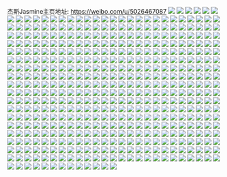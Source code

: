 杰斯Jasmine主页地址: https://weibo.com/u/5026467087 
![](https://wx4.sinaimg.cn/mw2000/005uaxHNly1h90cy0uxmvj32c0340qv8.jpg) 
![](https://wx4.sinaimg.cn/mw2000/005uaxHNly1h90cy2ssqzj33402c0hdv.jpg) 
![](https://wx4.sinaimg.cn/mw2000/005uaxHNly1h90cxwp5f6j32c0355npg.jpg) 
![](https://wx4.sinaimg.cn/mw2000/005uaxHNgy1h8vp9w4ou3j31400u0440.jpg) 
![](https://wx4.sinaimg.cn/mw2000/005uaxHNgy1h8vp9uhdwrj31400u00wn.jpg) 
![](https://wx4.sinaimg.cn/mw2000/005uaxHNgy1h8vp9yfztij30u0140q9s.jpg) 
![](https://wx4.sinaimg.cn/mw2000/005uaxHNly1h8mf2eps8jj30ru1plafr.jpg) 
![](https://wx4.sinaimg.cn/mw2000/005uaxHNly1h8mf2f1hp7j30rg1ksn28.jpg) 
![](https://wx4.sinaimg.cn/mw2000/005uaxHNly1h8mf2fkj72j30wh0mnjyc.jpg) 
![](https://wx4.sinaimg.cn/mw2000/005uaxHNly1h8mf2fax4dj30wh0jftcz.jpg) 
![](https://wx4.sinaimg.cn/mw2000/005uaxHNly1h8kxrzgvzmj31ms0u0wj1.jpg) 
![](https://wx4.sinaimg.cn/mw2000/005uaxHNly1h8hueixqfuj33402c0x6q.jpg) 
![](https://wx4.sinaimg.cn/mw2000/005uaxHNly1h8hueqcj0fj32c0340qv8.jpg) 
![](https://wx4.sinaimg.cn/mw2000/005uaxHNly1h8gqrfr9l6j30u0140af4.jpg) 
![](https://wx4.sinaimg.cn/mw2000/005uaxHNly1h8doaydh86j30u0149ajs.jpg) 
![](https://wx4.sinaimg.cn/mw2000/005uaxHNly1h8doayssxoj30u0140jum.jpg) 
![](https://wx4.sinaimg.cn/mw2000/005uaxHNly1h8d6a2t23aj30u00miwj7.jpg) 
![](https://wx4.sinaimg.cn/mw2000/005uaxHNly1h891rj1wbxj30u014042o.jpg) 
![](https://wx4.sinaimg.cn/mw2000/005uaxHNly1h891rk0pgoj30u0148n5v.jpg) 
![](https://wx4.sinaimg.cn/mw2000/005uaxHNly1h88oeflwwxj333y260hdv.jpg) 
![](https://wx4.sinaimg.cn/mw2000/005uaxHNly1h83xigedcgj32c0340qv6.jpg) 
![](https://wx4.sinaimg.cn/mw2000/005uaxHNly1h83xim5biij32c03407wl.jpg) 
![](https://wx4.sinaimg.cn/mw2000/005uaxHNly1h83xii4rycj32c033zx6q.jpg) 
![](https://wx4.sinaimg.cn/mw2000/005uaxHNly1h82tkdzxcej33402c0hdt.jpg) 
![](https://wx4.sinaimg.cn/mw2000/005uaxHNly1h82tkezkiij32c0340x6q.jpg) 
![](https://wx4.sinaimg.cn/mw2000/005uaxHNly1h7z8hscjhbj30wi17cqkj.jpg) 
![](https://wx4.sinaimg.cn/mw2000/005uaxHNly1h7z8htbpajj30wi17cwtd.jpg) 
![](https://wx4.sinaimg.cn/mw2000/005uaxHNly1h7tgw37mqfj32c03407wj.jpg) 
![](https://wx4.sinaimg.cn/mw2000/005uaxHNly1h7tgw4rroij32c0340x6q.jpg) 
![](https://wx4.sinaimg.cn/mw2000/005uaxHNly1h7se477jfjj32c03407wi.jpg) 
![](https://wx4.sinaimg.cn/mw2000/005uaxHNly1h7q4lf72cqj33402c0e81.jpg) 
![](https://wx4.sinaimg.cn/mw2000/005uaxHNly1h7q4lebnkgj33402c0b29.jpg) 
![](https://wx4.sinaimg.cn/mw2000/005uaxHNly1h7q4lfo5naj33402c0h83.jpg) 
![](https://wx4.sinaimg.cn/mw2000/005uaxHNly1h7pcqu7ozqj30u014d7ay.jpg) 
![](https://wx4.sinaimg.cn/mw2000/005uaxHNly1h7pcqtrdqkj30u014078v.jpg) 
![](https://wx4.sinaimg.cn/mw2000/005uaxHNly1h7oy9r09q6j33402c0wtk.jpg) 
![](https://wx4.sinaimg.cn/mw2000/005uaxHNly1h7oy9rmsuaj33402c0dpb.jpg) 
![](https://wx4.sinaimg.cn/mw2000/005uaxHNly1h7oy9h9264j33402c04qp.jpg) 
![](https://wx4.sinaimg.cn/mw2000/005uaxHNly1h7nopn2wapj32c03404qt.jpg) 
![](https://wx4.sinaimg.cn/mw2000/005uaxHNly1h7nopiz7wsj32c0355npd.jpg) 
![](https://wx4.sinaimg.cn/mw2000/005uaxHNly1h7nopqupauj32c03514qw.jpg) 
![](https://wx4.sinaimg.cn/mw2000/005uaxHNly1h7i0j8lqahj30wh1qx45g.jpg) 
![](https://wx4.sinaimg.cn/mw2000/005uaxHNly1h7foexg53ij32c0340ke9.jpg) 
![](https://wx4.sinaimg.cn/mw2000/005uaxHNly1h7foez2keej32c0340u0y.jpg) 
![](https://wx4.sinaimg.cn/mw2000/005uaxHNly1h7fof1i48hj32c0340u0z.jpg) 
![](https://wx4.sinaimg.cn/mw2000/005uaxHNly1h7fof5vgduj32c0340kjn.jpg) 
![](https://wx4.sinaimg.cn/mw2000/005uaxHNly1h7fofb1nixj32c03401l2.jpg) 
![](https://wx4.sinaimg.cn/mw2000/005uaxHNly1h7foffdmufj33402c07a1.jpg) 
![](https://wx4.sinaimg.cn/mw2000/005uaxHNly1h7fofhga09j32c035hn3p.jpg) 
![](https://wx4.sinaimg.cn/mw2000/005uaxHNly1h7fllwr35tj32c0340u0z.jpg) 
![](https://wx4.sinaimg.cn/mw2000/005uaxHNly1h747g1dcq6j32c0340e82.jpg) 
![](https://wx4.sinaimg.cn/mw2000/005uaxHNly1h6x6imujwvj30wi17cqip.jpg) 
![](https://wx4.sinaimg.cn/mw2000/005uaxHNly1h6w06oucdmj32c0340kjm.jpg) 
![](https://wx4.sinaimg.cn/mw2000/005uaxHNly1h6tlo95jvrj30u04kyhdt.jpg) 
![](https://wx4.sinaimg.cn/mw2000/005uaxHNly1h6tloa5srjj30u03ao7bs.jpg) 
![](https://wx4.sinaimg.cn/mw2000/005uaxHNly1h6tloanhcej30wh0hngwm.jpg) 
![](https://wx4.sinaimg.cn/mw2000/005uaxHNly1h6tloq86h2j33402cox6q.jpg) 
![](https://wx4.sinaimg.cn/mw2000/005uaxHNly1h6tloefu5gj30u05yyhdt.jpg) 
![](https://wx4.sinaimg.cn/mw2000/005uaxHNly1h6tlot29y3j32c0340b29.jpg) 
![](https://wx4.sinaimg.cn/mw2000/005uaxHNly1h6tlo7vlhgj33402c0e86.jpg) 
![](https://wx4.sinaimg.cn/mw2000/005uaxHNly1h6tloljl45j33402c0hdt.jpg) 
![](https://wx4.sinaimg.cn/mw2000/005uaxHNly1h6tloj9by2j30u0328q9p.jpg) 
![](https://wx4.sinaimg.cn/mw2000/005uaxHNly1h6tloqo66fj30u01ootef.jpg) 
![](https://wx4.sinaimg.cn/mw2000/005uaxHNly1h6tloi8f51j32c03401l4.jpg) 
![](https://wx4.sinaimg.cn/mw2000/005uaxHNly1h6tloqzpllj30u01oowks.jpg) 
![](https://wx4.sinaimg.cn/mw2000/005uaxHNly1h6tlorkb1vj30wi17cqh8.jpg) 
![](https://wx4.sinaimg.cn/mw2000/005uaxHNgy1h6sgxb1fq3j30u0140418.jpg) 
![](https://wx4.sinaimg.cn/mw2000/005uaxHNly1h6lobgq9xfj30ru0s340h.jpg) 
![](https://wx4.sinaimg.cn/mw2000/005uaxHNly1h6loaib1nhj30no0zk41u.jpg) 
![](https://wx4.sinaimg.cn/mw2000/005uaxHNly1h6loby6w77j30u01sy7dd.jpg) 
![](https://wx4.sinaimg.cn/mw2000/005uaxHNly1h6i6vnug0fj30u0140n25.jpg) 
![](https://wx4.sinaimg.cn/mw2000/005uaxHNly1h6ep466hjuj30rm1jwgny.jpg) 
![](https://wx4.sinaimg.cn/mw2000/005uaxHNly1h6bxomzpnwj30u0140mzb.jpg) 
![](https://wx4.sinaimg.cn/mw2000/005uaxHNly1h6bxomgse0j30u014040l.jpg) 
![](https://wx4.sinaimg.cn/mw2000/005uaxHNly1h6b65q3a69j30s01e0tdc.jpg) 
![](https://wx4.sinaimg.cn/mw2000/005uaxHNly1h6b4kr99ecj30u0140jti.jpg) 
![](https://wx4.sinaimg.cn/mw2000/005uaxHNly1h6b4kqxmc5j30rx0wijwi.jpg) 
![](https://wx4.sinaimg.cn/mw2000/005uaxHNly1h6b63adeuyj30qc04k74y.jpg) 
![](https://wx4.sinaimg.cn/mw2000/005uaxHNly1h64xhgjhooj30rk1otgp0.jpg) 
![](https://wx4.sinaimg.cn/mw2000/005uaxHNly1h64xhgy5fcj30r71qb78u.jpg) 
![](https://wx4.sinaimg.cn/mw2000/005uaxHNly1h64xhhahebj30rf1qoq6t.jpg) 
![](https://wx4.sinaimg.cn/mw2000/005uaxHNly1h63237fievj30u0140teo.jpg) 
![](https://wx4.sinaimg.cn/mw2000/005uaxHNly1h5zoj8ltvij30g20g2mx7.jpg) 
![](https://wx4.sinaimg.cn/mw2000/005uaxHNly1h5z3v1e6hcj30sg0mz0uj.jpg) 
![](https://wx4.sinaimg.cn/mw2000/005uaxHNly1h5xa6e7zs5j30s61gbq7q.jpg) 
![](https://wx4.sinaimg.cn/mw2000/005uaxHNly1h5w6g4o4p8j30u010h7dx.jpg) 
![](https://wx4.sinaimg.cn/mw2000/005uaxHNly1h5w6g4fwqdj30wi0nxtg3.jpg) 
![](https://wx4.sinaimg.cn/mw2000/005uaxHNly1h5w6g53hcrj30u010zwi4.jpg) 
![](https://wx4.sinaimg.cn/mw2000/005uaxHNly1h5uz1rwfajj30rn1hnaf4.jpg) 
![](https://wx4.sinaimg.cn/mw2000/005uaxHNly1h5ux6upmjfj30u0140792.jpg) 
![](https://wx4.sinaimg.cn/mw2000/005uaxHNly1h5ux6uxr6qj30u0140q8a.jpg) 
![](https://wx4.sinaimg.cn/mw2000/005uaxHNly1h5ux6v5bjmj30u0140q82.jpg) 
![](https://wx4.sinaimg.cn/mw2000/005uaxHNly1h5rhh9k89zj30u0140dnh.jpg) 
![](https://wx4.sinaimg.cn/mw2000/005uaxHNly1h5rhh9r2u7j30u0140gsj.jpg) 
![](https://wx4.sinaimg.cn/mw2000/005uaxHNly1h5rhhauy3uj30u0140gqz.jpg) 
![](https://wx4.sinaimg.cn/mw2000/005uaxHNly1h5rhhaogt4j30u0140tha.jpg) 
![](https://wx4.sinaimg.cn/mw2000/005uaxHNly1h5rhh9z62aj30u0140wmr.jpg) 
![](https://wx4.sinaimg.cn/mw2000/005uaxHNly1h5qe23vyguj30u0140ah9.jpg) 
![](https://wx4.sinaimg.cn/mw2000/005uaxHNly1h5mu2a3uwvj30u014049c.jpg) 
![](https://wx4.sinaimg.cn/mw2000/005uaxHNly1h5ln4kmaqzj30u01400zr.jpg) 
![](https://wx4.sinaimg.cn/mw2000/005uaxHNly1h5ln4lchk3j31400u0n69.jpg) 
![](https://wx4.sinaimg.cn/mw2000/005uaxHNly1h5ln4lp1daj30u0140107.jpg) 
![](https://wx4.sinaimg.cn/mw2000/005uaxHNly1h5ln4kw2gfj30u01ee11b.jpg) 
![](https://wx4.sinaimg.cn/mw2000/005uaxHNly1h5ln4m7s44j31400u0k1d.jpg) 
![](https://wx4.sinaimg.cn/mw2000/005uaxHNly1h5ln4moy82j30u014mtgl.jpg) 
![](https://wx4.sinaimg.cn/mw2000/005uaxHNly1h5ln4k9lvhj30u0140n59.jpg) 
![](https://wx4.sinaimg.cn/mw2000/005uaxHNly1h5ln4mgb1fj30u0140qcc.jpg) 
![](https://wx4.sinaimg.cn/mw2000/005uaxHNly1h5j93h1ktvj30ry0w5wgn.jpg) 
![](https://wx4.sinaimg.cn/mw2000/005uaxHNly1h5bf4g75nvj30sg97xnpd.jpg) 
![](https://wx4.sinaimg.cn/mw2000/005uaxHNly1h5bf4joaqtj30u019043g.jpg) 
![](https://wx4.sinaimg.cn/mw2000/005uaxHNly1h5bfapt58fj31900u0grk.jpg) 
![](https://wx4.sinaimg.cn/mw2000/005uaxHNly1h592qffpu2j30u01lq790.jpg) 
![](https://wx4.sinaimg.cn/mw2000/005uaxHNly1h592qeva5vj30u01m5wjl.jpg) 
![](https://wx4.sinaimg.cn/mw2000/005uaxHNly1h5936q9a7kj30dw0h8gn9.jpg) 
![](https://wx4.sinaimg.cn/mw2000/005uaxHNly1h5936qhha2j317v0u0jxt.jpg) 
![](https://wx4.sinaimg.cn/mw2000/005uaxHNly1h58d3p330dj30u0140tex.jpg) 
![](https://wx4.sinaimg.cn/mw2000/005uaxHNly1h52zfl9311j30uy0u076t.jpg) 
![](https://wx4.sinaimg.cn/mw2000/005uaxHNly1h51yx9bln9j30u014oagi.jpg) 
![](https://wx4.sinaimg.cn/mw2000/005uaxHNly1h51yxbbkglj30u0140ti6.jpg) 
![](https://wx4.sinaimg.cn/mw2000/005uaxHNly1h51yx8aaitj30u014mk1g.jpg) 
![](https://wx4.sinaimg.cn/mw2000/005uaxHNly1h51yx8p8m7j30u0140gs8.jpg) 
![](https://wx4.sinaimg.cn/mw2000/005uaxHNly1h51yx9zwaxj30u00vz7ah.jpg) 
![](https://wx4.sinaimg.cn/mw2000/005uaxHNly1h51yx3bjuvj31400u0gp6.jpg) 
![](https://wx4.sinaimg.cn/mw2000/005uaxHNly1h51yxaddcgj31400u0tct.jpg) 
![](https://wx4.sinaimg.cn/mw2000/005uaxHNly1h51yxas2ncj30u0140gr6.jpg) 
![](https://wx4.sinaimg.cn/mw2000/005uaxHNly1h51z1m0um2j30u01f00wj.jpg) 
![](https://wx4.sinaimg.cn/mw2000/005uaxHNly1h51z1lmv4dj30u01b5gp7.jpg) 
![](https://wx4.sinaimg.cn/mw2000/005uaxHNly1h5076btw9tj30u0140gra.jpg) 
![](https://wx4.sinaimg.cn/mw2000/005uaxHNly1h5076bgs00j30u0140wmm.jpg) 
![](https://wx4.sinaimg.cn/mw2000/005uaxHNly1h4zakyufxuj31400u0gu2.jpg) 
![](https://wx4.sinaimg.cn/mw2000/005uaxHNly1h4zakydxmcj31400u07cv.jpg) 
![](https://wx4.sinaimg.cn/mw2000/005uaxHNly1h4zakz7ex2j30u00x3grq.jpg) 
![](https://wx4.sinaimg.cn/mw2000/005uaxHNly1h4zafozjdyj30rx1qtq74.jpg) 
![](https://wx4.sinaimg.cn/mw2000/005uaxHNly1h4zafpatw6j30s41rjjv3.jpg) 
![](https://wx4.sinaimg.cn/mw2000/005uaxHNly1h4zafqb6emj30u0143gur.jpg) 
![](https://wx4.sinaimg.cn/mw2000/005uaxHNly1h4rk7f37hzj30u014mtjf.jpg) 
![](https://wx4.sinaimg.cn/mw2000/005uaxHNly1h4rk7g91imj30u0149gvs.jpg) 
![](https://wx4.sinaimg.cn/mw2000/005uaxHNly1h4rk7ef2d8j30u0140wpf.jpg) 
![](https://wx4.sinaimg.cn/mw2000/005uaxHNly1h4rk7flu93j30u014g48a.jpg) 
![](https://wx4.sinaimg.cn/mw2000/005uaxHNly1h4r9sl0yf4j30u01syq77.jpg) 
![](https://wx4.sinaimg.cn/mw2000/005uaxHNly1h4r9sleat7j30u01sy0xc.jpg) 
![](https://wx4.sinaimg.cn/mw2000/005uaxHNly1h4r9skjk9ej30u01sygpi.jpg) 
![](https://wx4.sinaimg.cn/mw2000/005uaxHNly1h4r9smyadpj30u01sy42f.jpg) 
![](https://wx4.sinaimg.cn/mw2000/005uaxHNly1h4r9snfx7rj30u01syq6l.jpg) 
![](https://wx4.sinaimg.cn/mw2000/005uaxHNly1h4r9snwhndj30u01sydjz.jpg) 
![](https://wx4.sinaimg.cn/mw2000/005uaxHNly1h4r9spo8alj30u01407c5.jpg) 
![](https://wx4.sinaimg.cn/mw2000/005uaxHNly1h4qm3zuruvj30va0u0wjh.jpg) 
![](https://wx4.sinaimg.cn/mw2000/005uaxHNly1h4qm3zgucnj30u014gq7l.jpg) 
![](https://wx4.sinaimg.cn/mw2000/005uaxHNly1h4ph1ykmg1j31400u00vs.jpg) 
![](https://wx4.sinaimg.cn/mw2000/005uaxHNly1h4ph22tulmj31400u0dmj.jpg) 
![](https://wx4.sinaimg.cn/mw2000/005uaxHNly1h4o2uyw68mj30u0140gv3.jpg) 
![](https://wx4.sinaimg.cn/mw2000/005uaxHNly1h4o2uz5fp5j30u0140n6c.jpg) 
![](https://wx4.sinaimg.cn/mw2000/005uaxHNly1h4npsp191xj30se0mb765.jpg) 
![](https://wx4.sinaimg.cn/mw2000/005uaxHNly1h4igxr2clvj30u014045i.jpg) 
![](https://wx4.sinaimg.cn/mw2000/005uaxHNly1h4ih5c77t6j30u0140jvv.jpg) 
![](https://wx4.sinaimg.cn/mw2000/005uaxHNly1h4igvfwr2pj30u01400z5.jpg) 
![](https://wx4.sinaimg.cn/mw2000/005uaxHNly1h4ih0xfi3tj30u0140jz4.jpg) 
![](https://wx4.sinaimg.cn/mw2000/005uaxHNly1h4igvfng9aj30u0140tg9.jpg) 
![](https://wx4.sinaimg.cn/mw2000/005uaxHNly1h4ih0xrho6j30u0140ah9.jpg) 
![](https://wx4.sinaimg.cn/mw2000/005uaxHNly1h4igxbr4nhj30u0140q8s.jpg) 
![](https://wx4.sinaimg.cn/mw2000/005uaxHNly1h4cp8oy6s3j31400u0tiv.jpg) 
![](https://wx4.sinaimg.cn/mw2000/005uaxHNly1h4cp8p524mj31400u0k1o.jpg) 
![](https://wx4.sinaimg.cn/mw2000/005uaxHNly1h4cp8pegv0j30u00uutaw.jpg) 
![](https://wx4.sinaimg.cn/mw2000/005uaxHNly1h4cp8oo6vxj30wh08s75t.jpg) 
![](https://wx4.sinaimg.cn/mw2000/005uaxHNly1h45de04je4j30u01sywi6.jpg) 
![](https://wx4.sinaimg.cn/mw2000/005uaxHNly1h45de0f76mj30wh0md76l.jpg) 
![](https://wx4.sinaimg.cn/mw2000/005uaxHNly1h449w2ommaj30u01sydhx.jpg) 
![](https://wx4.sinaimg.cn/mw2000/005uaxHNly1h43eu7ojwuj30u01sy42q.jpg) 
![](https://wx4.sinaimg.cn/mw2000/005uaxHNly1h43eu51cmzj30u01syac0.jpg) 
![](https://wx4.sinaimg.cn/mw2000/005uaxHNly1h43eu9m4pxj30u01sy765.jpg) 
![](https://wx4.sinaimg.cn/mw2000/005uaxHNly1h3zzj0oprpj30u0142dwn.jpg) 
![](https://wx4.sinaimg.cn/mw2000/005uaxHNly1h3wdzb2heyj30u0191ajf.jpg) 
![](https://wx4.sinaimg.cn/mw2000/005uaxHNly1h3u4abc3yqj30u0140k1b.jpg) 
![](https://wx4.sinaimg.cn/mw2000/005uaxHNly1h3u4ablhy8j30u0140gu1.jpg) 
![](https://wx4.sinaimg.cn/mw2000/005uaxHNly1h3u4acgfyrj30q61kw7c9.jpg) 
![](https://wx4.sinaimg.cn/mw2000/005uaxHNly1h3u4aazp13j30py1kw0zd.jpg) 
![](https://wx4.sinaimg.cn/mw2000/005uaxHNly1h3u4acz5jfj30u01j9do1.jpg) 
![](https://wx4.sinaimg.cn/mw2000/005uaxHNly1h3u4abt2g9j30u0140dmz.jpg) 
![](https://wx4.sinaimg.cn/mw2000/005uaxHNly1h3u4admvh8j30u0140do9.jpg) 
![](https://wx4.sinaimg.cn/mw2000/005uaxHNly1h3t091e9xgj30u0140157.jpg) 
![](https://wx4.sinaimg.cn/mw2000/005uaxHNly1h3t091nj3lj30u015ek4r.jpg) 
![](https://wx4.sinaimg.cn/mw2000/005uaxHNly1h3t091x2hoj30u014xgyc.jpg) 
![](https://wx4.sinaimg.cn/mw2000/005uaxHNly1h3t0927ys4j30u0140dta.jpg) 
![](https://wx4.sinaimg.cn/mw2000/005uaxHNly1h3t092r7wjj30u012bwnr.jpg) 
![](https://wx4.sinaimg.cn/mw2000/005uaxHNly1h3t093b7fij30u014jn4b.jpg) 
![](https://wx4.sinaimg.cn/mw2000/005uaxHNly1h3t093z6udj31400u014r.jpg) 
![](https://wx4.sinaimg.cn/mw2000/005uaxHNly1h3t0948o8kj31400u0gur.jpg) 
![](https://wx4.sinaimg.cn/mw2000/005uaxHNly1h3t09125a0j31400u0wji.jpg) 
![](https://wx4.sinaimg.cn/mw2000/005uaxHNly1h3qn2tqmbmj30u014fk0o.jpg) 
![](https://wx4.sinaimg.cn/mw2000/005uaxHNly1h3ph19v3xnj30u0140tiz.jpg) 
![](https://wx4.sinaimg.cn/mw2000/005uaxHNly1h3ofvin3dxj30u0141102.jpg) 
![](https://wx4.sinaimg.cn/mw2000/005uaxHNly1h3og65c0p9j30wh0axaay.jpg) 
![](https://wx4.sinaimg.cn/mw2000/005uaxHNly1h3m4umi5yfj30u00u0dqc.jpg) 
![](https://wx4.sinaimg.cn/mw2000/005uaxHNly1h39dkaq2x6j30u0140jwx.jpg) 
![](https://wx4.sinaimg.cn/mw2000/005uaxHNly1h388rfazdxj30u01407ae.jpg) 
![](https://wx4.sinaimg.cn/mw2000/005uaxHNly1h34dya5bfjj30wh0rm77n.jpg) 
![](https://wx4.sinaimg.cn/mw2000/005uaxHNly1h34dy9srxtj30yi0cgq3t.jpg) 
![](https://wx4.sinaimg.cn/mw2000/005uaxHNly1h31v8xfnj6j30nd1gjjtm.jpg) 
![](https://wx4.sinaimg.cn/mw2000/005uaxHNly1h31v8p6gtwj31400u0gqx.jpg) 
![](https://wx4.sinaimg.cn/mw2000/005uaxHNly1h31c27hhnbj31900u07aq.jpg) 
![](https://wx4.sinaimg.cn/mw2000/005uaxHNly1h31c26p7f0j30u014044s.jpg) 
![](https://wx4.sinaimg.cn/mw2000/005uaxHNly1h2wo2dhomoj30u014046t.jpg) 
![](https://wx4.sinaimg.cn/mw2000/005uaxHNly1h2wo2e3tuoj30u014078a.jpg) 
![](https://wx4.sinaimg.cn/mw2000/005uaxHNly1h2wo3efah0j30u0140qah.jpg) 
![](https://wx4.sinaimg.cn/mw2000/005uaxHNly1h2v9ok7l6mj30wi17cak5.jpg) 
![](https://wx4.sinaimg.cn/mw2000/005uaxHNly1h2snfu0am4j30v80u0mz1.jpg) 
![](https://wx4.sinaimg.cn/mw2000/005uaxHNly1h2okoelt4tj30wh0nm78t.jpg) 
![](https://wx4.sinaimg.cn/mw2000/005uaxHNly1h2okof4ufmj31kw1707wh.jpg) 
![](https://wx4.sinaimg.cn/mw2000/005uaxHNly1h2okofy2x7j321423dnj9.jpg) 
![](https://wx4.sinaimg.cn/mw2000/005uaxHNly1h2nc752gx9j30lc0sgk05.jpg) 
![](https://wx4.sinaimg.cn/mw2000/005uaxHNly1h2hh6evlkkj30zk1sv7wh.jpg) 
![](https://wx4.sinaimg.cn/mw2000/005uaxHNly1h2gcylxqz5j33402c0tx9.jpg) 
![](https://wx4.sinaimg.cn/mw2000/005uaxHNly1h2gcyulyyoj33402c0hdt.jpg) 
![](https://wx4.sinaimg.cn/mw2000/005uaxHNly1h2e27j85wuj32c03404qt.jpg) 
![](https://wx4.sinaimg.cn/mw2000/005uaxHNly1h2a178zumcj33402c04qs.jpg) 
![](https://wx4.sinaimg.cn/mw2000/005uaxHNly1h203q3aci4j30wh0ljq7c.jpg) 
![](https://wx4.sinaimg.cn/mw2000/005uaxHNly1h203q3q21wj30wi12ljx3.jpg) 
![](https://wx4.sinaimg.cn/mw2000/005uaxHNly1h1zobdrzrvj30l90sgwhd.jpg) 
![](https://wx4.sinaimg.cn/mw2000/005uaxHNly1h1qhlf1rqbj30jl0sgwl5.jpg) 
![](https://wx4.sinaimg.cn/mw2000/005uaxHNly1h1qhlf8t59j30b40goaeq.jpg) 
![](https://wx4.sinaimg.cn/mw2000/005uaxHNly1h1qhlff7mbj30990dw78p.jpg) 
![](https://wx4.sinaimg.cn/mw2000/005uaxHNly1h1qhleidq4j30e00dwwia.jpg) 
![](https://wx4.sinaimg.cn/mw2000/005uaxHNly1h1l6tvz8n5j30wi1lq1a2.jpg) 
![](https://wx4.sinaimg.cn/mw2000/005uaxHNly1h1goxvl40nj33402c0ayw.jpg) 
![](https://wx4.sinaimg.cn/mw2000/005uaxHNly1h1goxw9smsj33402c07mr.jpg) 
![](https://wx4.sinaimg.cn/mw2000/005uaxHNly1h1e2ppaw4aj3340340b2d.jpg) 
![](https://wx4.sinaimg.cn/mw2000/005uaxHNly1h1cwlut11ij31401e0jwa.jpg) 
![](https://wx4.sinaimg.cn/mw2000/005uaxHNly1h1cwluhrf9j31401e0dkh.jpg) 
![](https://wx4.sinaimg.cn/mw2000/005uaxHNly1h1cwlv14zgj31401e0jvz.jpg) 
![](https://wx4.sinaimg.cn/mw2000/005uaxHNly1h1ar6064a6j32c03404gb.jpg) 
![](https://wx4.sinaimg.cn/mw2000/005uaxHNly1h12q7s95zij32c02l3x6q.jpg) 
![](https://wx4.sinaimg.cn/mw2000/005uaxHNly1h0458th1qkj33402c0hdt.jpg) 
![](https://wx4.sinaimg.cn/mw2000/005uaxHNly1h0458um8y8j33402c01hm.jpg) 
![](https://wx4.sinaimg.cn/mw2000/005uaxHNly1h0458w51auj31yc0wie0i.jpg) 
![](https://wx4.sinaimg.cn/mw2000/005uaxHNly1h0458scgjnj33402c0h6q.jpg) 
![](https://wx4.sinaimg.cn/mw2000/005uaxHNly1gzwj9ltytrj30lc0sgad8.jpg) 
![](https://wx4.sinaimg.cn/mw2000/005uaxHNly1gzuud3kvo8j33402c01ky.jpg) 
![](https://wx4.sinaimg.cn/mw2000/005uaxHNly1gzuud4pr7aj33402c0u0x.jpg) 
![](https://wx4.sinaimg.cn/mw2000/005uaxHNly1gzuud5plu2j33402c07wi.jpg) 
![](https://wx4.sinaimg.cn/mw2000/005uaxHNly1gzuud1wnn3j33402c0b2a.jpg) 
![](https://wx4.sinaimg.cn/mw2000/005uaxHNly1gzi7nv0hrhj32c03407wj.jpg) 
![](https://wx4.sinaimg.cn/mw2000/005uaxHNly1gzdh5117fbj32c0340hdu.jpg) 
![](https://wx4.sinaimg.cn/mw2000/005uaxHNly1gzdh4g6gdij32c0340kjp.jpg) 
![](https://wx4.sinaimg.cn/mw2000/005uaxHNly1gzdh4nrffwj32c1340qv6.jpg) 
![](https://wx4.sinaimg.cn/mw2000/005uaxHNly1gzdh44zjtcj3340340x6s.jpg) 
![](https://wx4.sinaimg.cn/mw2000/005uaxHNly1gzdh4sxwpqj334033o4qr.jpg) 
![](https://wx4.sinaimg.cn/mw2000/005uaxHNly1gzdh4xcwblj32c0340b2d.jpg) 
![](https://wx4.sinaimg.cn/mw2000/005uaxHNly1gxsv61pdj0j31hc0u0n2e.jpg) 
![](https://wx4.sinaimg.cn/mw2000/005uaxHNly1gs7o236i9mj31n623be5y.jpg) 
![](https://wx4.sinaimg.cn/mw2000/005uaxHNly1gs7o35bc4mj322m340e8b.jpg) 
![](https://wx4.sinaimg.cn/mw2000/005uaxHNgy1gs565mk7huj33402c0x6p.jpg) 
![](https://wx4.sinaimg.cn/mw2000/005uaxHNgy1gs5669hn7jj30mi0u0e2t.jpg) 
![](https://wx4.sinaimg.cn/mw2000/005uaxHNgy1gs566iqugdj313u0tuhdt.jpg) 
![](https://wx4.sinaimg.cn/mw2000/005uaxHNly1gri5yzbpl1j316o1kw7ra.jpg) 
![](https://wx4.sinaimg.cn/mw2000/005uaxHNly1gri5z0prl1j31o02801kx.jpg) 
![](https://wx4.sinaimg.cn/mw2000/005uaxHNly1gri5yyhcgfj31o02804qp.jpg) 
![](https://wx4.sinaimg.cn/mw2000/005uaxHNly1grhrbgin0oj316o1kw4qr.jpg) 
![](https://wx4.sinaimg.cn/mw2000/005uaxHNly1gra4vfenvoj316o1kw4qr.jpg) 
![](https://wx4.sinaimg.cn/mw2000/005uaxHNly1gqrnckuf6ej30u011jn0j.jpg) 
![](https://wx4.sinaimg.cn/mw2000/005uaxHNly1gqrnclh5r5j31o0280qp3.jpg) 
![](https://wx4.sinaimg.cn/mw2000/005uaxHNly1gqrnclthq5j30u011jwjg.jpg) 
![](https://wx4.sinaimg.cn/mw2000/005uaxHNly1gqrncnlcevj316o1kwe7y.jpg) 
![](https://wx4.sinaimg.cn/mw2000/005uaxHNly1gqrncnyjjyj30u011jdk6.jpg) 
![](https://wx4.sinaimg.cn/mw2000/005uaxHNly1gqrncpltpqj316o1kwx5m.jpg) 
![](https://wx4.sinaimg.cn/mw2000/005uaxHNly1gqrncjxt9uj31o02807wi.jpg) 
![](https://wx4.sinaimg.cn/mw2000/005uaxHNly1gqrncq5vxnj30u01120zy.jpg) 
![](https://wx4.sinaimg.cn/mw2000/005uaxHNly1gqrncr3e5fj316o1kwhc1.jpg) 
![](https://wx4.sinaimg.cn/mw2000/005uaxHNly1gqjj53sh2uj327y2yo7ws.jpg) 
![](https://wx4.sinaimg.cn/mw2000/005uaxHNly1gqh5e2rlasj30u01hbalh.jpg) 
![](https://wx4.sinaimg.cn/mw2000/005uaxHNly1gpilxd51yxj31o0280qv5.jpg) 
![](https://wx4.sinaimg.cn/mw2000/005uaxHNly1gopnr9y96gj316o1kw1kx.jpg) 
![](https://wx4.sinaimg.cn/mw2000/005uaxHNly1gopnrcqp46j31kw16o19d.jpg) 
![](https://wx4.sinaimg.cn/mw2000/005uaxHNly1gopnrgmqcxj316o1lp4qp.jpg) 
![](https://wx4.sinaimg.cn/mw2000/005uaxHNly1gmivv1635dj31kw1jyu0x.jpg) 
![](https://wx4.sinaimg.cn/mw2000/005uaxHNly1gmazzjlddqj31og1ogb29.jpg) 
![](https://wx4.sinaimg.cn/mw2000/005uaxHNly1gmazzhuu6dj31jo1kwe81.jpg) 
![](https://wx4.sinaimg.cn/mw2000/005uaxHNly1gmazzfmiruj32yo280u0z.jpg) 
![](https://wx4.sinaimg.cn/mw2000/005uaxHNly1gmazzo8a1ej31kw16okjl.jpg) 
![](https://wx4.sinaimg.cn/mw2000/005uaxHNly1gmazzmebgbj32801o0b2a.jpg) 
![](https://wx4.sinaimg.cn/mw2000/005uaxHNly1gmazzpm17zj31kw16o1kx.jpg) 
![](https://wx4.sinaimg.cn/mw2000/005uaxHNly1gmazzt85tqj33402c01ky.jpg) 
![](https://wx4.sinaimg.cn/mw2000/005uaxHNly1gmazzvkjq1j32c02c0u0x.jpg) 
![](https://wx4.sinaimg.cn/mw2000/005uaxHNly1gmazzz89muj33402c0npe.jpg) 
![](https://wx4.sinaimg.cn/mw2000/005uaxHNgy1gjv47y8k4dj32p841ukjl.jpg) 
![](https://wx4.sinaimg.cn/mw2000/005uaxHNgy1gj6nbzldzzj316o1kwkgn.jpg) 
![](https://wx4.sinaimg.cn/mw2000/005uaxHNgy1gj4hoe9w0cj31kw16o7wh.jpg) 
![](https://wx4.sinaimg.cn/mw2000/005uaxHNgy1giqg1islq9j31kw16otna.jpg) 
![](https://wx4.sinaimg.cn/mw2000/005uaxHNgy1giqg1hv6p4j31400u04qp.jpg) 
![](https://wx4.sinaimg.cn/mw2000/005uaxHNgy1giqg1k29i3j32yo2807wh.jpg) 
![](https://wx4.sinaimg.cn/mw2000/005uaxHNgy1gi3hv8721sj316o1l8ayx.jpg) 
![](https://wx4.sinaimg.cn/mw2000/005uaxHNly1gi0sg0cwd5j32c03404qq.jpg) 
![](https://wx4.sinaimg.cn/mw2000/005uaxHNly1gi0sg4o703j32c03404qq.jpg) 
![](https://wx4.sinaimg.cn/mw2000/005uaxHNly1gi0sg5u0phj316o1lptq6.jpg) 
![](https://wx4.sinaimg.cn/mw2000/005uaxHNly1gi0sg8qwwnj316o1mq1kx.jpg) 
![](https://wx4.sinaimg.cn/mw2000/005uaxHNly1gi0sg9j941j30u01407ao.jpg) 
![](https://wx4.sinaimg.cn/mw2000/005uaxHNly1gi0sgatf7rj316o1lrhbg.jpg) 
![](https://wx4.sinaimg.cn/mw2000/005uaxHNgy1ggufgdct0rj30zk0zkajs.jpg) 
![](https://wx4.sinaimg.cn/mw2000/005uaxHNgy1ggufgejyj8j31kw16okf7.jpg) 
![](https://wx4.sinaimg.cn/mw2000/005uaxHNly1gczl2yq07bj33402c07wi.jpg) 
![](https://wx4.sinaimg.cn/mw2000/005uaxHNly1gczl2z7gpyj30xa0v6juj.jpg) 
![](https://wx4.sinaimg.cn/mw2000/005uaxHNly1gczl2x36s9j32c02c0hdu.jpg) 
![](https://wx4.sinaimg.cn/mw2000/005uaxHNly1gczl30h1rgj32c02c0qv6.jpg) 
![](https://wx4.sinaimg.cn/mw2000/005uaxHNly1gczl31a040j32c02c0b29.jpg) 
![](https://wx4.sinaimg.cn/mw2000/005uaxHNly1gczl31wrhqj32c02c01ky.jpg) 
![](https://wx4.sinaimg.cn/mw2000/005uaxHNly1gczl3361fuj32yo2yo4qt.jpg) 
![](https://wx4.sinaimg.cn/mw2000/005uaxHNly1gczl33s6yrj30w01kwh3c.jpg) 
![](https://wx4.sinaimg.cn/mw2000/005uaxHNly1gczl34ns32j32c02c0u0x.jpg) 
![](https://wx4.sinaimg.cn/mw2000/005uaxHNly1gcux5ot3u1j30w018cnbc.jpg) 
![](https://wx4.sinaimg.cn/mw2000/005uaxHNly1gcux5p9voaj32c02c0qv5.jpg) 
![](https://wx4.sinaimg.cn/mw2000/005uaxHNly1gci9z4kw1mj32802yohdu.jpg) 
![](https://wx4.sinaimg.cn/mw2000/005uaxHNly1gci9z5pmw9j323w35ue83.jpg) 
![](https://wx4.sinaimg.cn/mw2000/005uaxHNly1gci9z6fo57j323w35ukjl.jpg) 
![](https://wx4.sinaimg.cn/mw2000/005uaxHNly1gci9z7fni6j323w35uhdv.jpg) 
![](https://wx4.sinaimg.cn/mw2000/005uaxHNly1gci9z3uwfyj323w35uqv5.jpg) 
![](https://wx4.sinaimg.cn/mw2000/005uaxHNly1gci9z8iut6j323w35u1ky.jpg) 
![](https://wx4.sinaimg.cn/mw2000/005uaxHNly1gcgt70go5ij32802yonpd.jpg) 
![](https://wx4.sinaimg.cn/mw2000/005uaxHNly1gcgt6ztaknj323w35uqv6.jpg) 
![](https://wx4.sinaimg.cn/mw2000/005uaxHNly1gcgt70xjtkj30y41dm1kx.jpg) 
![](https://wx4.sinaimg.cn/mw2000/005uaxHNly1gcgt71h0ejj323w35u7wi.jpg) 
![](https://wx4.sinaimg.cn/mw2000/005uaxHNly1gcgt72e2b4j323w35u1ky.jpg) 
![](https://wx4.sinaimg.cn/mw2000/005uaxHNly1gcgt72xfv2j323w35u4qq.jpg) 
![](https://wx4.sinaimg.cn/mw2000/005uaxHNly1gca6xmjuixj30w01kw4ir.jpg) 
![](https://wx4.sinaimg.cn/mw2000/005uaxHNly1gc4d9lk0knj315t1kw4qp.jpg) 
![](https://wx4.sinaimg.cn/mw2000/005uaxHNly1gc4d9l5zdjj316o1m9e81.jpg) 
![](https://wx4.sinaimg.cn/mw2000/005uaxHNly1gc4d9mh9gvj31o0280b2a.jpg) 
![](https://wx4.sinaimg.cn/mw2000/005uaxHNly1gc4d9ngmdfj31o0280qv6.jpg) 
![](https://wx4.sinaimg.cn/mw2000/005uaxHNly1gc2z6gvoz9j318g0tn4gd.jpg) 
![](https://wx4.sinaimg.cn/mw2000/005uaxHNly1gc2z6hdynxj30tm18gtgy.jpg) 
![](https://wx4.sinaimg.cn/mw2000/005uaxHNly1gc2z6hq2blj30tm18gdqr.jpg) 
![](https://wx4.sinaimg.cn/mw2000/005uaxHNly1gc2z6jhmrfj30tn18gthz.jpg) 
![](https://wx4.sinaimg.cn/mw2000/005uaxHNly1gc2z6jq2zlj318g0tn45v.jpg) 
![](https://wx4.sinaimg.cn/mw2000/005uaxHNly1gc2z6mf825j333k4n4qvg.jpg) 
![](https://wx4.sinaimg.cn/mw2000/005uaxHNly1gc2z6not5nj30zk1hch87.jpg) 
![](https://wx4.sinaimg.cn/mw2000/005uaxHNly1gc2z6o3ncyj30xj15yk79.jpg) 
![](https://wx4.sinaimg.cn/mw2000/005uaxHNly1gc2z6oc43bj30vj166136.jpg) 
![](https://wx4.sinaimg.cn/mw2000/005uaxHNly1gc1w50u1z3j327u1o0qv5.jpg) 
![](https://wx4.sinaimg.cn/mw2000/005uaxHNly1gc1w5187zwj30ty0zetg6.jpg) 
![](https://wx4.sinaimg.cn/mw2000/005uaxHNly1gc1w51eqcgj31400u0tff.jpg) 
![](https://wx4.sinaimg.cn/mw2000/005uaxHNly1gc1w51x1xcj33402c0kjm.jpg) 
![](https://wx4.sinaimg.cn/mw2000/005uaxHNly1gc1w52qfnbj33402c0npd.jpg) 
![](https://wx4.sinaimg.cn/mw2000/005uaxHNly1gc1w53htv5j32c0340u0y.jpg) 
![](https://wx4.sinaimg.cn/mw2000/005uaxHNly1gc1w50dtikj31kw16x4qp.jpg) 
![](https://wx4.sinaimg.cn/mw2000/005uaxHNly1gc1w54ie9wj32c0340b2b.jpg) 
![](https://wx4.sinaimg.cn/mw2000/005uaxHNly1gc1w556isej33402c0hdt.jpg) 
![](https://wx4.sinaimg.cn/mw2000/005uaxHNly1gc0xgbbz7zj30u00zxq6k.jpg) 
![](https://wx4.sinaimg.cn/mw2000/005uaxHNly1gc0xgcghtvj30sg0sgjsu.jpg) 
![](https://wx4.sinaimg.cn/mw2000/005uaxHNly1gc0xgb6gn5j30go09dt8y.jpg) 
![](https://wx4.sinaimg.cn/mw2000/005uaxHNly1gc0xgcmw6tj30pr0g4mxh.jpg) 
![](https://wx4.sinaimg.cn/mw2000/005uaxHNly1gc0xgcrxthj30fa0axmxt.jpg) 
![](https://wx4.sinaimg.cn/mw2000/005uaxHNly1gc0xgcz6qzj30fa0c8ab5.jpg) 
![](https://wx4.sinaimg.cn/mw2000/005uaxHNly1gc0xgd6yzlj30eg0lrq45.jpg) 
![](https://wx4.sinaimg.cn/mw2000/005uaxHNly1gc0xgdd4aqj30et08cq3f.jpg) 
![](https://wx4.sinaimg.cn/mw2000/005uaxHNly1gc0xgdol4vj30k00xs0uu.jpg) 
![](https://wx4.sinaimg.cn/mw2000/005uaxHNly1gbzp7rl286j32yo1z44pv.jpg) 
![](https://wx4.sinaimg.cn/mw2000/005uaxHNly1gbzp7rxl1vj31kw11x7i5.jpg) 
![](https://wx4.sinaimg.cn/mw2000/005uaxHNly1gbzp7sgzcfj32yo1z47to.jpg) 
![](https://wx4.sinaimg.cn/mw2000/005uaxHNly1gbzp7sz1pkj32yo1z4u0x.jpg) 
![](https://wx4.sinaimg.cn/mw2000/005uaxHNly1gbzp7tj9z7j311i1dt177.jpg) 
![](https://wx4.sinaimg.cn/mw2000/005uaxHNly1gbzp7u1kqij32yo1z4u0x.jpg) 
![](https://wx4.sinaimg.cn/mw2000/005uaxHNly1gbzp7uffp4j311x1kwarf.jpg) 
![](https://wx4.sinaimg.cn/mw2000/005uaxHNly1gbzp7r1640j311x1kw7ov.jpg) 
![](https://wx4.sinaimg.cn/mw2000/005uaxHNly1gbzp7uqdpdj311x1kw1ax.jpg) 
![](https://wx4.sinaimg.cn/mw2000/005uaxHNly1gbwahs2bhbj32c02c0x6p.jpg) 
![](https://wx4.sinaimg.cn/mw2000/005uaxHNly1gbwahrkzzyj30c80f4q3l.jpg) 
![](https://wx4.sinaimg.cn/mw2000/005uaxHNly1gbwahsioqqj30b40833z5.jpg) 
![](https://wx4.sinaimg.cn/mw2000/005uaxHNly1gbwahsngfyj309q09agmd.jpg) 
![](https://wx4.sinaimg.cn/mw2000/005uaxHNly1gbwahszg48j30c80dlt9x.jpg) 
![](https://wx4.sinaimg.cn/mw2000/005uaxHNly1gbwai0pcdaj30bo087400.jpg) 
![](https://wx4.sinaimg.cn/mw2000/005uaxHNly1g9z1zjpe1qj315o15odqq.jpg) 
![](https://wx4.sinaimg.cn/mw2000/005uaxHNly1g9z1zjybfsj30du0fdtay.jpg) 
![](https://wx4.sinaimg.cn/mw2000/005uaxHNly1g57xo5qgvuj30yi0tzwm4.jpg) 
![](https://wx4.sinaimg.cn/mw2000/005uaxHNly1g57xo60x9aj31400u042y.jpg) 
![](https://wx4.sinaimg.cn/mw2000/005uaxHNly1g57xo5g9gbj31400u0tdh.jpg) 
![](https://wx4.sinaimg.cn/mw2000/005uaxHNly1g57xo9j5yqj32c03407wj.jpg) 
![](https://wx4.sinaimg.cn/mw2000/005uaxHNly1g57xoaeaesj316o1kwb29.jpg) 
![](https://wx4.sinaimg.cn/mw2000/005uaxHNly1g57xob130mj316o1l84ql.jpg) 
![](https://wx4.sinaimg.cn/mw2000/005uaxHNly1g57xobire7j31kw17b7ql.jpg) 
![](https://wx4.sinaimg.cn/mw2000/005uaxHNly1g57xocuj3cj32c03404qr.jpg) 
![](https://wx4.sinaimg.cn/mw2000/005uaxHNly1g57xodjgp5j31kw16yhai.jpg) 
![](https://wx4.sinaimg.cn/mw2000/005uaxHNly1g4wt4qqpr6j31pc0yi4qy.jpg) 
![](https://wx4.sinaimg.cn/mw2000/005uaxHNly1g4wt4t6gk0j31pc0yi1l6.jpg) 
![](https://wx4.sinaimg.cn/mw2000/005uaxHNly1g4wt4vcaaoj31pc0yi4qy.jpg) 
![](https://wx4.sinaimg.cn/mw2000/005uaxHNly1g4wt4o7quaj31pc0yi7wq.jpg) 
![](https://wx4.sinaimg.cn/mw2000/005uaxHNly1g4wt4x42mxj31pc0yib2f.jpg) 
![](https://wx4.sinaimg.cn/mw2000/005uaxHNly1g4wt4yr1qmj31pc0yihdz.jpg) 
![](https://wx4.sinaimg.cn/mw2000/005uaxHNly1g4wt50e1fgj31pc0yihdy.jpg) 
![](https://wx4.sinaimg.cn/mw2000/005uaxHNly1g4wt524odjj31pc0yiu12.jpg) 
![](https://wx4.sinaimg.cn/mw2000/005uaxHNly1g4wt54bbawj31pc0yihe2.jpg) 
![](https://wx4.sinaimg.cn/mw2000/005uaxHNly1g4jg02molej31400u04h1.jpg) 
![](https://wx4.sinaimg.cn/mw2000/005uaxHNly1g4jg02vlk8j31400u2h0n.jpg) 
![](https://wx4.sinaimg.cn/mw2000/005uaxHNly1g4jg033reej31400u210n.jpg) 
![](https://wx4.sinaimg.cn/mw2000/005uaxHNly1g4jg01ieo0j316o1kw4qp.jpg) 
![](https://wx4.sinaimg.cn/mw2000/005uaxHNly1g4fzig9wigj31pc0yihdz.jpg) 
![](https://wx4.sinaimg.cn/mw2000/005uaxHNly1g4fzii2816j31pc0yikjr.jpg) 
![](https://wx4.sinaimg.cn/mw2000/005uaxHNly1g4fzikxqp6j31pc0yib2f.jpg) 
![](https://wx4.sinaimg.cn/mw2000/005uaxHNly1g3wh3lbacyj30i00o0diy.jpg) 
![](https://wx4.sinaimg.cn/mw2000/005uaxHNly1g3jry0m1qjj30s41e8au2.jpg) 
![](https://wx4.sinaimg.cn/mw2000/005uaxHNly1g3jry1jwkcj30u01he4e3.jpg) 
![](https://wx4.sinaimg.cn/mw2000/005uaxHNly1g3jry3k60vj30u01hdtor.jpg) 
![](https://wx4.sinaimg.cn/mw2000/005uaxHNly1g3jry4q9jkj31hc0u04dl.jpg) 
![](https://wx4.sinaimg.cn/mw2000/005uaxHNly1g3jry5k2aoj31hc0u0wzz.jpg) 
![](https://wx4.sinaimg.cn/mw2000/005uaxHNly1g3jry693pbj31hc0u0x04.jpg) 
![](https://wx4.sinaimg.cn/mw2000/005uaxHNly1g3jry6wdlej30u01hcwvi.jpg) 
![](https://wx4.sinaimg.cn/mw2000/005uaxHNly1g3jry7qfr2j30u01hc4i8.jpg) 
![](https://wx4.sinaimg.cn/mw2000/005uaxHNly1g3jrxzql7wj30u01hcwtb.jpg) 
![](https://wx4.sinaimg.cn/mw2000/005uaxHNly1fxkb79s67qj31w019c7wj.jpg) 
![](https://wx4.sinaimg.cn/mw2000/005uaxHNly1fxkb7ihhguj31w019cb2b.jpg) 
![](https://wx4.sinaimg.cn/mw2000/005uaxHNly1fxkb7pxwc0j31w019c1kz.jpg) 
![](https://wx4.sinaimg.cn/mw2000/005uaxHNly1fxkb7w3a8gj31w019c1kz.jpg) 
![](https://wx4.sinaimg.cn/mw2000/005uaxHNly1fxkb809bujj30zk0np1kx.jpg) 
![](https://wx4.sinaimg.cn/mw2000/005uaxHNly1fxkb86gudvj31w019c7wj.jpg) 
![](https://wx4.sinaimg.cn/mw2000/005uaxHNly1fxkb888c7hj30zk0np4qp.jpg) 
![](https://wx4.sinaimg.cn/mw2000/005uaxHNly1fxkb8bmzhsj31w019cqv6.jpg) 
![](https://wx4.sinaimg.cn/mw2000/005uaxHNly1fxkb71w1rdj31w019cb2b.jpg) 
![](https://wx4.sinaimg.cn/mw2000/005uaxHNly1fwzw7fk9rxj31w019cx6q.jpg) 
![](https://wx4.sinaimg.cn/mw2000/005uaxHNly1fwzw7h8yaij31w019cqv6.jpg) 
![](https://wx4.sinaimg.cn/mw2000/005uaxHNly1fwzw7j1ufnj31w019c1kz.jpg) 
![](https://wx4.sinaimg.cn/mw2000/005uaxHNly1fwzw7k0d2dj30zk0npx42.jpg) 
![](https://wx4.sinaimg.cn/mw2000/005uaxHNly1fwzw7kujboj30zk0np4qp.jpg) 
![](https://wx4.sinaimg.cn/mw2000/005uaxHNly1fwzw7dz5tzj30zk0npx3u.jpg) 
![](https://wx4.sinaimg.cn/mw2000/005uaxHNly1fwzw7m7aysj31w019chdu.jpg) 
![](https://wx4.sinaimg.cn/mw2000/005uaxHNly1fwzw7nutqij31w019cx6q.jpg) 
![](https://wx4.sinaimg.cn/mw2000/005uaxHNly1fwzw7pfvecj31w019cb2a.jpg) 
![](https://wx4.sinaimg.cn/mw2000/005uaxHNly1fwuz087hkyj30yi0katak.jpg) 
![](https://wx4.sinaimg.cn/mw2000/005uaxHNly1fwccqi0by1j30g80l4ajx.jpg) 
![](https://wx4.sinaimg.cn/mw2000/005uaxHNly1fwccpuhu0xj30u01esdmd.jpg) 
![](https://wx4.sinaimg.cn/mw2000/005uaxHNly1fwackps1xaj30dm0k0dim.jpg) 
![](https://wx4.sinaimg.cn/mw2000/005uaxHNly1fvhifymwppj31w01w01ky.jpg) 
![](https://wx4.sinaimg.cn/mw2000/005uaxHNly1fvhig021q0j31w02io7wi.jpg) 
![](https://wx4.sinaimg.cn/mw2000/005uaxHNly1fvhig1cxg7j31w02iox6p.jpg) 
![](https://wx4.sinaimg.cn/mw2000/005uaxHNly1fvhifwhensj32io1w0qv5.jpg) 
![](https://wx4.sinaimg.cn/mw2000/005uaxHNly1fvhig2z6uej32io1w0npe.jpg) 
![](https://wx4.sinaimg.cn/mw2000/005uaxHNly1fvhig4ldebj31w02iohdt.jpg) 
![](https://wx4.sinaimg.cn/mw2000/005uaxHNly1fve4keaje3j31f01w0b29.jpg) 
![](https://wx4.sinaimg.cn/mw2000/005uaxHNly1fve4kdclooj30u011iqc9.jpg) 
![](https://wx4.sinaimg.cn/mw2000/005uaxHNly1fvblanpkw3j30i00o07n3.jpg) 
![](https://wx4.sinaimg.cn/mw2000/005uaxHNly1fvblb89sz1j31w01w0hdt.jpg) 
![](https://wx4.sinaimg.cn/mw2000/005uaxHNly1fvblaebwjtj30i00o0qkp.jpg) 
![](https://wx4.sinaimg.cn/mw2000/005uaxHNly1fvakuef0jhj30844xvqn9.jpg) 
![](https://wx4.sinaimg.cn/mw2000/005uaxHNly1fv8dp8ncygj30ku0v5wl5.jpg) 
![](https://wx4.sinaimg.cn/mw2000/005uaxHNly1fv8db5xmj5j30i00o0437.jpg) 
![](https://wx4.sinaimg.cn/mw2000/005uaxHNly1fuxsppfc2ij30qo0zkwr4.jpg) 
![](https://wx4.sinaimg.cn/mw2000/005uaxHNly1fuxspqnfadj30qo0zk7h6.jpg) 
![](https://wx4.sinaimg.cn/mw2000/005uaxHNly1fuxspruunbj30qo0zkdss.jpg) 
![](https://wx4.sinaimg.cn/mw2000/005uaxHNly1fuxspsfvi0j30qo0zkn8n.jpg) 
![](https://wx4.sinaimg.cn/mw2000/005uaxHNly1fum5yccei1j30dw07lq36.jpg) 
![](https://wx4.sinaimg.cn/mw2000/005uaxHNly1fu3dwjiyarj30k00zk7wh.jpg) 
![](https://wx4.sinaimg.cn/mw2000/005uaxHNly1ft42ljav5oj30zk0np1kx.jpg) 
![](https://wx4.sinaimg.cn/mw2000/005uaxHNly1fsbqq8xcdxj31w019cu0z.jpg) 
![](https://wx4.sinaimg.cn/mw2000/005uaxHNly1fs66v7pgsuj30910cwq45.jpg) 
![](https://wx4.sinaimg.cn/mw2000/005uaxHNly1fs09o3m2gmj30qo0zk1kx.jpg) 
![](https://wx4.sinaimg.cn/mw2000/005uaxHNly1fs09o4sccwj30u0140qeh.jpg) 
![](https://wx4.sinaimg.cn/mw2000/005uaxHNly1frutwh104kj30j60edmya.jpg) 
![](https://wx4.sinaimg.cn/mw2000/005uaxHNly1frutk29xkoj30fa0mxmzd.jpg) 
![](https://wx4.sinaimg.cn/mw2000/005uaxHNly1frutk2tv93j30jg0jg0u2.jpg) 
![](https://wx4.sinaimg.cn/mw2000/005uaxHNly1frutk39zbgj30xc0xcwh5.jpg) 
![](https://wx4.sinaimg.cn/mw2000/005uaxHNly1frutk1w52wj30e60amt9i.jpg) 
![](https://wx4.sinaimg.cn/mw2000/005uaxHNly1frutk3zy1uj31ao1vmjxf.jpg) 
![](https://wx4.sinaimg.cn/mw2000/005uaxHNly1frutk4hg6rj30go0b3js2.jpg) 
![](https://wx4.sinaimg.cn/mw2000/005uaxHNly1frmqtano1hj30dw0h50ts.jpg) 
![](https://wx4.sinaimg.cn/mw2000/005uaxHNly1frmqtb32e5j30dw08maaz.jpg) 
![](https://wx4.sinaimg.cn/mw2000/005uaxHNly1frketu6vcuj31ko1w0wze.jpg) 
![](https://wx4.sinaimg.cn/mw2000/005uaxHNly1frketrhbkxj31i91w0h8x.jpg) 
![](https://wx4.sinaimg.cn/mw2000/005uaxHNly1frketwd3g9j31jx1vuh6i.jpg) 
![](https://wx4.sinaimg.cn/mw2000/005uaxHNly1frketyae3wj31k722w7t8.jpg) 
![](https://wx4.sinaimg.cn/mw2000/005uaxHNly1frkeu1kv66j31ux2fohdt.jpg) 
![](https://wx4.sinaimg.cn/mw2000/005uaxHNly1frk9ngobjmj31em1vb7wh.jpg) 
![](https://wx4.sinaimg.cn/mw2000/005uaxHNly1freqsl2e6mj30qo0qo7b4.jpg) 
![](https://wx4.sinaimg.cn/mw2000/005uaxHNly1frc5fx3okoj30u011idnw.jpg) 
